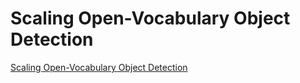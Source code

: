 # Scaling Open-Vocabulary Object Detection

[Scaling Open-Vocabulary Object Detection](https://arxiv.org/abs/2306.09683)

